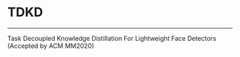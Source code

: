 # TDKD
---------------------------------------

Task Decoupled Knowledge Distillation For Lightweight Face Detectors (Accepted by ACM MM2020)


